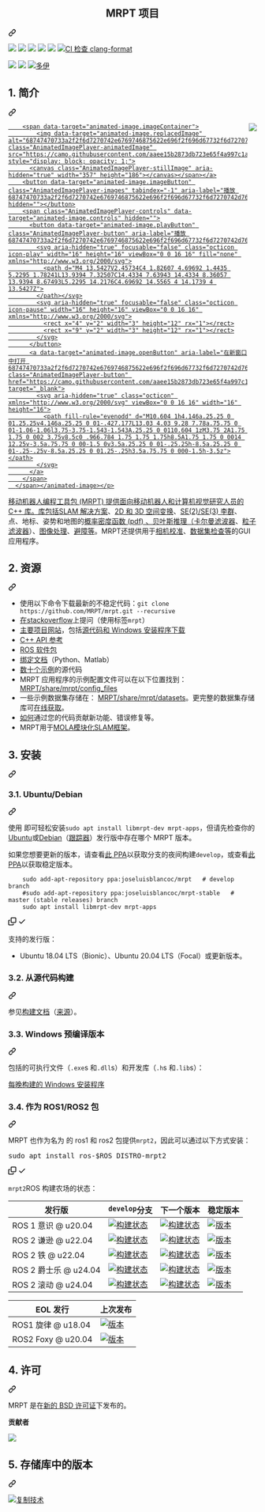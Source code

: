 <div class="Box-sc-g0xbh4-0 bJMeLZ js-snippet-clipboard-copy-unpositioned" data-hpc="true"><article class="markdown-body entry-content container-lg" itemprop="text"><div class="markdown-heading" dir="auto"><h1 align="center" tabindex="-1" class="heading-element" dir="auto"><font style="vertical-align: inherit;"><font style="vertical-align: inherit;">MRPT 项目</font></font></h1><a id="user-content-the-mrpt-project" class="anchor" aria-label="永久链接：MRPT 项目" href="#the-mrpt-project"><svg class="octicon octicon-link" viewBox="0 0 16 16" version="1.1" width="16" height="16" aria-hidden="true"><path d="m7.775 3.275 1.25-1.25a3.5 3.5 0 1 1 4.95 4.95l-2.5 2.5a3.5 3.5 0 0 1-4.95 0 .751.751 0 0 1 .018-1.042.751.751 0 0 1 1.042-.018 1.998 1.998 0 0 0 2.83 0l2.5-2.5a2.002 2.002 0 0 0-2.83-2.83l-1.25 1.25a.751.751 0 0 1-1.042-.018.751.751 0 0 1-.018-1.042Zm-4.69 9.64a1.998 1.998 0 0 0 2.83 0l1.25-1.25a.751.751 0 0 1 1.042.018.751.751 0 0 1 .018 1.042l-1.25 1.25a3.5 3.5 0 1 1-4.95-4.95l2.5-2.5a3.5 3.5 0 0 1 4.95 0 .751.751 0 0 1-.018 1.042.751.751 0 0 1-1.042.018 1.998 1.998 0 0 0-2.83 0l-2.5 2.5a1.998 1.998 0 0 0 0 2.83Z"></path></svg></a></div>
<p dir="auto"><a href="https://github.com/MRPT/mrpt/actions/workflows/build-linux.yml"><img src="https://github.com/MRPT/mrpt/actions/workflows/build-linux.yml/badge.svg" style="max-width: 100%;"></a>
<a href="https://github.com/MRPT/mrpt/actions/workflows/build-macos.yml"><img src="https://github.com/MRPT/mrpt/actions/workflows/build-macos.yml/badge.svg" style="max-width: 100%;"></a>
<a href="https://github.com/MRPT/mrpt/actions/workflows/build-windows.yml"><img src="https://github.com/MRPT/mrpt/actions/workflows/build-windows.yml/badge.svg" style="max-width: 100%;"></a>
<a href="https://ci.appveyor.com/project/jlblancoc/mrpt" alt="应用程序Veyor:msvc" rel="nofollow"><img src="https://camo.githubusercontent.com/0a164010574fa528497d4ecf39759e04ea8e4fc8da3928ce8a5d1ea4b8ad72b6/68747470733a2f2f63692e6170707665796f722e636f6d2f6170692f70726f6a656374732f7374617475732f796a73346c706a303266366131796c672f6272616e63682f646576656c6f703f7376673d74727565" data-canonical-src="https://ci.appveyor.com/api/projects/status/yjs4lpj02f6a1ylg/branch/develop?svg=true" style="max-width: 100%;"></a>
<a href="https://codecov.io/gh/MRPT/mrpt" alt="编码" rel="nofollow"><img src="https://camo.githubusercontent.com/586c6465552be008e98c56733f75ce17f6db8f684e507b86cb90ca92279fba3e/68747470733a2f2f636f6465636f762e696f2f67682f4d5250542f6d7270742f6272616e63682f646576656c6f702f67726170682f62616467652e737667" data-canonical-src="https://codecov.io/gh/MRPT/mrpt/branch/develop/graph/badge.svg" style="max-width: 100%;"></a>
<a href="https://github.com/MRPT/mrpt/actions/workflows/check-clang-format.yml"><img src="https://github.com/MRPT/mrpt/actions/workflows/check-clang-format.yml/badge.svg" alt="CI 检查 clang-format" style="max-width: 100%;"></a></p>
<p dir="auto"><a href="https://github.com/MRPT/mrpt/releases" alt="发行"><img src="https://camo.githubusercontent.com/bff6ab1a5df20c7c84c58d4f73effbeb1c7c2eb6547863328981c5cd761267ed/68747470733a2f2f696d672e736869656c64732e696f2f6769746875622f72656c656173652f4d5250542f6d7270742e737667" data-canonical-src="https://img.shields.io/github/release/MRPT/mrpt.svg" style="max-width: 100%;"></a>
<a href="https://github.com/MRPT/mrpt/releases/tag/Windows-nightly-builds"><img src="https://camo.githubusercontent.com/208b106dac58ed4d46d77aec497a19f199ab51214a51f3102faf8027a7718418/68747470733a2f2f696d672e736869656c64732e696f2f62616467652f57696e646f77732d496e7374616c6c65722d6f72616e67653f6c6f676f3d57696e646f7773" data-canonical-src="https://img.shields.io/badge/Windows-Installer-orange?logo=Windows" style="max-width: 100%;"></a>
<a href="https://zenodo.org/doi/10.5281/zenodo.10595286" rel="nofollow"><img src="https://camo.githubusercontent.com/d41ed75e7ca132ec38a05bc20e2b48bb283e338e1ef47cd6ccc7a02fd9adbfb6/68747470733a2f2f7a656e6f646f2e6f72672f62616467652f31333730383832362e737667" alt="多伊" data-canonical-src="https://zenodo.org/badge/13708826.svg" style="max-width: 100%;"></a></p>
<div class="markdown-heading" dir="auto"><h2 tabindex="-1" class="heading-element" dir="auto"><font style="vertical-align: inherit;"><font style="vertical-align: inherit;">1. 简介</font></font></h2><a id="user-content-1-introduction" class="anchor" aria-label="永久链接：1. 简介" href="#1-introduction"><svg class="octicon octicon-link" viewBox="0 0 16 16" version="1.1" width="16" height="16" aria-hidden="true"><path d="m7.775 3.275 1.25-1.25a3.5 3.5 0 1 1 4.95 4.95l-2.5 2.5a3.5 3.5 0 0 1-4.95 0 .751.751 0 0 1 .018-1.042.751.751 0 0 1 1.042-.018 1.998 1.998 0 0 0 2.83 0l2.5-2.5a2.002 2.002 0 0 0-2.83-2.83l-1.25 1.25a.751.751 0 0 1-1.042-.018.751.751 0 0 1-.018-1.042Zm-4.69 9.64a1.998 1.998 0 0 0 2.83 0l1.25-1.25a.751.751 0 0 1 1.042.018.751.751 0 0 1 .018 1.042l-1.25 1.25a3.5 3.5 0 1 1-4.95-4.95l2.5-2.5a3.5 3.5 0 0 1 4.95 0 .751.751 0 0 1-.018 1.042.751.751 0 0 1-1.042.018 1.998 1.998 0 0 0-2.83 0l-2.5 2.5a1.998 1.998 0 0 0 0 2.83Z"></path></svg></a></div>
<p dir="auto"><animated-image data-catalyst="" style="float: right;"><a target="_blank" rel="noopener noreferrer nofollow" href="https://camo.githubusercontent.com/aaee15b2873db723e65f4a997c1a2320378ef0f1491332ec09a1a112c19ab0d3/68747470733a2f2f6d7270742e6769746875622e696f2f696d67732f6d7270742d766964656f732d6d6978322e676966" data-target="animated-image.originalLink"><img align="right" src="https://camo.githubusercontent.com/aaee15b2873db723e65f4a997c1a2320378ef0f1491332ec09a1a112c19ab0d3/68747470733a2f2f6d7270742e6769746875622e696f2f696d67732f6d7270742d766964656f732d6d6978322e676966" data-canonical-src="https://mrpt.github.io/imgs/mrpt-videos-mix2.gif" style="max-width: 100%; display: inline-block;" data-target="animated-image.originalImage"></a>
      <span class="AnimatedImagePlayer" data-target="animated-image.player" hidden="">
        <a data-target="animated-image.replacedLink" class="AnimatedImagePlayer-images" href="https://camo.githubusercontent.com/aaee15b2873db723e65f4a997c1a2320378ef0f1491332ec09a1a112c19ab0d3/68747470733a2f2f6d7270742e6769746875622e696f2f696d67732f6d7270742d766964656f732d6d6978322e676966" target="_blank">
          
        <span data-target="animated-image.imageContainer">
            <img data-target="animated-image.replacedImage" alt="68747470733a2f2f6d7270742e6769746875622e696f2f696d67732f6d7270742d766964656f732d6d6978322e676966" class="AnimatedImagePlayer-animatedImage" src="https://camo.githubusercontent.com/aaee15b2873db723e65f4a997c1a2320378ef0f1491332ec09a1a112c19ab0d3/68747470733a2f2f6d7270742e6769746875622e696f2f696d67732f6d7270742d766964656f732d6d6978322e676966" style="display: block; opacity: 1;">
          <canvas class="AnimatedImagePlayer-stillImage" aria-hidden="true" width="357" height="186"></canvas></span></a>
        <button data-target="animated-image.imageButton" class="AnimatedImagePlayer-images" tabindex="-1" aria-label="播放 68747470733a2f2f6d7270742e6769746875622e696f2f696d67732f6d7270742d766964656f732d6d6978322e676966" hidden=""></button>
        <span class="AnimatedImagePlayer-controls" data-target="animated-image.controls" hidden="">
          <button data-target="animated-image.playButton" class="AnimatedImagePlayer-button" aria-label="播放 68747470733a2f2f6d7270742e6769746875622e696f2f696d67732f6d7270742d766964656f732d6d6978322e676966">
            <svg aria-hidden="true" focusable="false" class="octicon icon-play" width="16" height="16" viewBox="0 0 16 16" fill="none" xmlns="http://www.w3.org/2000/svg">
              <path d="M4 13.5427V2.45734C4 1.82607 4.69692 1.4435 5.2295 1.78241L13.9394 7.32507C14.4334 7.63943 14.4334 8.36057 13.9394 8.67493L5.2295 14.2176C4.69692 14.5565 4 14.1739 4 13.5427Z">
            </path></svg>
            <svg aria-hidden="true" focusable="false" class="octicon icon-pause" width="16" height="16" viewBox="0 0 16 16" xmlns="http://www.w3.org/2000/svg">
              <rect x="4" y="2" width="3" height="12" rx="1"></rect>
              <rect x="9" y="2" width="3" height="12" rx="1"></rect>
            </svg>
          </button>
          <a data-target="animated-image.openButton" aria-label="在新窗口中打开 68747470733a2f2f6d7270742e6769746875622e696f2f696d67732f6d7270742d766964656f732d6d6978322e676966" class="AnimatedImagePlayer-button" href="https://camo.githubusercontent.com/aaee15b2873db723e65f4a997c1a2320378ef0f1491332ec09a1a112c19ab0d3/68747470733a2f2f6d7270742e6769746875622e696f2f696d67732f6d7270742d766964656f732d6d6978322e676966" target="_blank">
            <svg aria-hidden="true" class="octicon" xmlns="http://www.w3.org/2000/svg" viewBox="0 0 16 16" width="16" height="16">
              <path fill-rule="evenodd" d="M10.604 1h4.146a.25.25 0 01.25.25v4.146a.25.25 0 01-.427.177L13.03 4.03 9.28 7.78a.75.75 0 01-1.06-1.06l3.75-3.75-1.543-1.543A.25.25 0 0110.604 1zM3.75 2A1.75 1.75 0 002 3.75v8.5c0 .966.784 1.75 1.75 1.75h8.5A1.75 1.75 0 0014 12.25v-3.5a.75.75 0 00-1.5 0v3.5a.25.25 0 01-.25.25h-8.5a.25.25 0 01-.25-.25v-8.5a.25.25 0 01.25-.25h3.5a.75.75 0 000-1.5h-3.5z"></path>
            </svg>
          </a>
        </span>
      </span></animated-image></p>
<p dir="auto"><font style="vertical-align: inherit;"><font style="vertical-align: inherit;">移动机器人编程工具包 (MRPT) 提供面向移动机器人和计算机视觉研究人员的 C++ 库。库包括</font></font><a href="https://www.mrpt.org/List_of_SLAM_algorithms" rel="nofollow"><font style="vertical-align: inherit;"><font style="vertical-align: inherit;">SLAM 解决方案</font></font></a><font style="vertical-align: inherit;"><font style="vertical-align: inherit;">、</font></font><a href="https://www.mrpt.org/tutorials/programming/maths-and-geometry/2d_3d_geometry/" rel="nofollow"><font style="vertical-align: inherit;"><font style="vertical-align: inherit;">2D 和 3D 空间变换</font></font></a><font style="vertical-align: inherit;"><font style="vertical-align: inherit;">、</font></font><a href="https://ingmec.ual.es/~jlblanco/papers/jlblanco2010geometry3D_techrep.pdf" rel="nofollow"><font style="vertical-align: inherit;"><font style="vertical-align: inherit;">SE(2)/SE(3) 李群</font></font></a><font style="vertical-align: inherit;"><font style="vertical-align: inherit;">、
</font><font style="vertical-align: inherit;">点、地标、姿势和地图的</font></font><a href="https://docs.mrpt.org/reference/latest/class_mrpt_math_CProbabilityDensityFunction.html" rel="nofollow"><font style="vertical-align: inherit;"><font style="vertical-align: inherit;">概率密度函数 (pdf) 、贝叶斯推理（</font></font></a><font style="vertical-align: inherit;"></font><a href="https://www.mrpt.org/Kalman_Filters" rel="nofollow"><font style="vertical-align: inherit;"><font style="vertical-align: inherit;">卡尔曼滤波器</font></font></a><font style="vertical-align: inherit;"><font style="vertical-align: inherit;">、</font></font><a href="https://www.mrpt.org/tutorials/programming/statistics-and-bayes-filtering/particle_filters/" rel="nofollow"><font style="vertical-align: inherit;"><font style="vertical-align: inherit;">粒子滤波器</font></font></a><font style="vertical-align: inherit;"><font style="vertical-align: inherit;">）、</font></font><a href="https://www.mrpt.org/tutorials/programming/images-image-processing-camera-models/" rel="nofollow"><font style="vertical-align: inherit;"><font style="vertical-align: inherit;">图像处理</font></font></a><font style="vertical-align: inherit;"><font style="vertical-align: inherit;">、</font></font><a href="https://www.mrpt.org/Obstacle_avoidance" rel="nofollow"><font style="vertical-align: inherit;"><font style="vertical-align: inherit;">避障</font></font></a><font style="vertical-align: inherit;"><a href="https://docs.mrpt.org/reference/latest/applications.html" rel="nofollow"><font style="vertical-align: inherit;">等</font></a><font style="vertical-align: inherit;">。MRPT</font><font style="vertical-align: inherit;">还提供用于</font><a href="https://docs.mrpt.org/reference/latest/app_camera-calib.html" rel="nofollow"><font style="vertical-align: inherit;">相机校准</font></a><font style="vertical-align: inherit;">、</font><a href="https://docs.mrpt.org/reference/latest/app_RawLogViewer.html" rel="nofollow"><font style="vertical-align: inherit;">数据集检查</font></a></font><a href="https://docs.mrpt.org/reference/latest/modules.html" rel="nofollow"><font style="vertical-align: inherit;"><font style="vertical-align: inherit;">等</font></font></a><font style="vertical-align: inherit;"><font style="vertical-align: inherit;">的GUI 应用程序</font><font style="vertical-align: inherit;">。</font></font><a href="https://docs.mrpt.org/reference/latest/app_camera-calib.html" rel="nofollow"><font style="vertical-align: inherit;"></font></a><font style="vertical-align: inherit;"></font><a href="https://docs.mrpt.org/reference/latest/app_RawLogViewer.html" rel="nofollow"><font style="vertical-align: inherit;"></font></a><font style="vertical-align: inherit;"></font><a href="https://docs.mrpt.org/reference/latest/applications.html" rel="nofollow"><font style="vertical-align: inherit;"></font></a><font style="vertical-align: inherit;"></font></p>
<div class="markdown-heading" dir="auto"><h2 tabindex="-1" class="heading-element" dir="auto"><font style="vertical-align: inherit;"><font style="vertical-align: inherit;">2. 资源</font></font></h2><a id="user-content-2-resources" class="anchor" aria-label="永久链接：2. 资源" href="#2-resources"><svg class="octicon octicon-link" viewBox="0 0 16 16" version="1.1" width="16" height="16" aria-hidden="true"><path d="m7.775 3.275 1.25-1.25a3.5 3.5 0 1 1 4.95 4.95l-2.5 2.5a3.5 3.5 0 0 1-4.95 0 .751.751 0 0 1 .018-1.042.751.751 0 0 1 1.042-.018 1.998 1.998 0 0 0 2.83 0l2.5-2.5a2.002 2.002 0 0 0-2.83-2.83l-1.25 1.25a.751.751 0 0 1-1.042-.018.751.751 0 0 1-.018-1.042Zm-4.69 9.64a1.998 1.998 0 0 0 2.83 0l1.25-1.25a.751.751 0 0 1 1.042.018.751.751 0 0 1 .018 1.042l-1.25 1.25a3.5 3.5 0 1 1-4.95-4.95l2.5-2.5a3.5 3.5 0 0 1 4.95 0 .751.751 0 0 1-.018 1.042.751.751 0 0 1-1.042.018 1.998 1.998 0 0 0-2.83 0l-2.5 2.5a1.998 1.998 0 0 0 0 2.83Z"></path></svg></a></div>
<ul dir="auto">
<li><font style="vertical-align: inherit;"><font style="vertical-align: inherit;">使用以下命令下载最新的不稳定代码：</font></font><code>git clone https://github.com/MRPT/mrpt.git --recursive</code></li>
<li><font style="vertical-align: inherit;"></font><a href="https://stackoverflow.com/search?q=mrpt" rel="nofollow"><font style="vertical-align: inherit;"><font style="vertical-align: inherit;">在stackoverflow</font></font></a><font style="vertical-align: inherit;"><font style="vertical-align: inherit;">上提问</font><font style="vertical-align: inherit;">（使用标签</font></font><code>mrpt</code><font style="vertical-align: inherit;"><font style="vertical-align: inherit;">）</font></font></li>
<li><a href="https://www.mrpt.org/" rel="nofollow"><font style="vertical-align: inherit;"><font style="vertical-align: inherit;">主要项目网站</font></font></a><font style="vertical-align: inherit;"><font style="vertical-align: inherit;">，包括</font></font><a href="https://www.mrpt.org/download-mrpt/" rel="nofollow"><font style="vertical-align: inherit;"><font style="vertical-align: inherit;">源代码和 Windows 安装程序下载</font></font></a></li>
<li><a href="https://docs.mrpt.org/reference/" rel="nofollow"><font style="vertical-align: inherit;"><font style="vertical-align: inherit;">C++ API 参考</font></font></a></li>
<li><a href="https://docs.mrpt.org/reference/latest/wrappers.html#mrpt-ros-packages" rel="nofollow"><font style="vertical-align: inherit;"><font style="vertical-align: inherit;">ROS 软件包</font></font></a></li>
<li><a href="https://github.com/MRPT/mrpt/wiki"><font style="vertical-align: inherit;"><font style="vertical-align: inherit;">绑定文档</font></font></a><font style="vertical-align: inherit;"><font style="vertical-align: inherit;">（Python、Matlab）</font></font></li>
<li><font style="vertical-align: inherit;"><a href="https://docs.mrpt.org/reference/latest/examples.html" rel="nofollow"><font style="vertical-align: inherit;">数十个示例</font></a><font style="vertical-align: inherit;">的源代码</font></font><a href="https://docs.mrpt.org/reference/latest/examples.html" rel="nofollow"><font style="vertical-align: inherit;"></font></a></li>
<li><font style="vertical-align: inherit;"><font style="vertical-align: inherit;">MRPT 应用程序的示例配置文件可以在以下位置找到：
 </font></font><a href="https://github.com/MRPT/mrpt/tree/master/share/mrpt/config_files"><font style="vertical-align: inherit;"><font style="vertical-align: inherit;">MRPT/share/mrpt/config_files</font></font></a></li>
<li><font style="vertical-align: inherit;"><font style="vertical-align: inherit;">一些示例数据集存储在：
 </font></font><a href="https://github.com/MRPT/mrpt/tree/master/share/mrpt/datasets"><font style="vertical-align: inherit;"><font style="vertical-align: inherit;">MRPT/share/mrpt/datasets</font></font></a><font style="vertical-align: inherit;"><font style="vertical-align: inherit;">。更完整的数据集存储库可</font></font><a href="https://www.mrpt.org/robotics_datasets" rel="nofollow"><font style="vertical-align: inherit;"><font style="vertical-align: inherit;">在线获取</font></font></a><font style="vertical-align: inherit;"><font style="vertical-align: inherit;">。</font></font></li>
<li><a href="https://github.com/MRPT/mrpt/blob/master/.github/CONTRIBUTING.md"><font style="vertical-align: inherit;"><font style="vertical-align: inherit;">如何</font></font></a><font style="vertical-align: inherit;"><font style="vertical-align: inherit;">通过您的代码贡献新功能、错误修复等。</font></font></li>
<li><font style="vertical-align: inherit;"><font style="vertical-align: inherit;">MRPT用于</font></font><a href="https://github.com/MOLAorg/mola/"><font style="vertical-align: inherit;"><font style="vertical-align: inherit;">MOLA模块化SLAM框架</font></font></a><font style="vertical-align: inherit;"><font style="vertical-align: inherit;">。</font></font></li>
</ul>
<div class="markdown-heading" dir="auto"><h2 tabindex="-1" class="heading-element" dir="auto"><font style="vertical-align: inherit;"><font style="vertical-align: inherit;">3. 安装</font></font></h2><a id="user-content-3-install" class="anchor" aria-label="永久链接：3. 安装" href="#3-install"><svg class="octicon octicon-link" viewBox="0 0 16 16" version="1.1" width="16" height="16" aria-hidden="true"><path d="m7.775 3.275 1.25-1.25a3.5 3.5 0 1 1 4.95 4.95l-2.5 2.5a3.5 3.5 0 0 1-4.95 0 .751.751 0 0 1 .018-1.042.751.751 0 0 1 1.042-.018 1.998 1.998 0 0 0 2.83 0l2.5-2.5a2.002 2.002 0 0 0-2.83-2.83l-1.25 1.25a.751.751 0 0 1-1.042-.018.751.751 0 0 1-.018-1.042Zm-4.69 9.64a1.998 1.998 0 0 0 2.83 0l1.25-1.25a.751.751 0 0 1 1.042.018.751.751 0 0 1 .018 1.042l-1.25 1.25a3.5 3.5 0 1 1-4.95-4.95l2.5-2.5a3.5 3.5 0 0 1 4.95 0 .751.751 0 0 1-.018 1.042.751.751 0 0 1-1.042.018 1.998 1.998 0 0 0-2.83 0l-2.5 2.5a1.998 1.998 0 0 0 0 2.83Z"></path></svg></a></div>
<div class="markdown-heading" dir="auto"><h3 tabindex="-1" class="heading-element" dir="auto"><font style="vertical-align: inherit;"><font style="vertical-align: inherit;">3.1. Ubuntu/Debian</font></font></h3><a id="user-content-31-ubuntudebian" class="anchor" aria-label="永久链接：3.1. Ubuntu/Debian" href="#31-ubuntudebian"><svg class="octicon octicon-link" viewBox="0 0 16 16" version="1.1" width="16" height="16" aria-hidden="true"><path d="m7.775 3.275 1.25-1.25a3.5 3.5 0 1 1 4.95 4.95l-2.5 2.5a3.5 3.5 0 0 1-4.95 0 .751.751 0 0 1 .018-1.042.751.751 0 0 1 1.042-.018 1.998 1.998 0 0 0 2.83 0l2.5-2.5a2.002 2.002 0 0 0-2.83-2.83l-1.25 1.25a.751.751 0 0 1-1.042-.018.751.751 0 0 1-.018-1.042Zm-4.69 9.64a1.998 1.998 0 0 0 2.83 0l1.25-1.25a.751.751 0 0 1 1.042.018.751.751 0 0 1 .018 1.042l-1.25 1.25a3.5 3.5 0 1 1-4.95-4.95l2.5-2.5a3.5 3.5 0 0 1 4.95 0 .751.751 0 0 1-.018 1.042.751.751 0 0 1-1.042.018 1.998 1.998 0 0 0-2.83 0l-2.5 2.5a1.998 1.998 0 0 0 0 2.83Z"></path></svg></a></div>
<p dir="auto"><font style="vertical-align: inherit;"><font style="vertical-align: inherit;">使用 即可轻松安装</font></font><code>sudo apt install libmrpt-dev mrpt-apps</code><font style="vertical-align: inherit;"><font style="vertical-align: inherit;">，但请先检查你的</font></font><a href="https://packages.ubuntu.com/search?keywords=mrpt&amp;searchon=sourcenames" rel="nofollow"><font style="vertical-align: inherit;"><font style="vertical-align: inherit;">Ubuntu</font></font></a><font style="vertical-align: inherit;"><font style="vertical-align: inherit;">或</font></font><a href="https://qa.debian.org/madison.php?package=mrpt" rel="nofollow"><font style="vertical-align: inherit;"><font style="vertical-align: inherit;">Debian</font></font></a><font style="vertical-align: inherit;"><font style="vertical-align: inherit;">（</font></font><a href="https://tracker.debian.org/pkg/mrpt" rel="nofollow"><font style="vertical-align: inherit;"><font style="vertical-align: inherit;">跟踪器</font></font></a><font style="vertical-align: inherit;"><font style="vertical-align: inherit;">）发行版中存在哪个 MRPT 版本。</font></font></p>
<p dir="auto"><font style="vertical-align: inherit;"><font style="vertical-align: inherit;">如果您想要更新的版本，请查看</font></font><a href="https://launchpad.net/~joseluisblancoc/+archive/ubuntu/mrpt" rel="nofollow"><font style="vertical-align: inherit;"><font style="vertical-align: inherit;">此 PPA</font></font></a><font style="vertical-align: inherit;"><font style="vertical-align: inherit;">以获取分支的夜间构建</font></font><code>develop</code><font style="vertical-align: inherit;"><font style="vertical-align: inherit;">，或查看</font></font><a href="https://launchpad.net/~joseluisblancoc/+archive/ubuntu/mrpt-stable" rel="nofollow"><font style="vertical-align: inherit;"><font style="vertical-align: inherit;">此 PPA</font></font></a><font style="vertical-align: inherit;"><font style="vertical-align: inherit;">以获取稳定版本。</font></font></p>
<div class="snippet-clipboard-content notranslate position-relative overflow-auto"><pre class="notranslate"><code>    sudo add-apt-repository ppa:joseluisblancoc/mrpt   # develop branch
    #sudo add-apt-repository ppa:joseluisblancoc/mrpt-stable   # master (stable releases) branch
    sudo apt install libmrpt-dev mrpt-apps
</code></pre><div class="zeroclipboard-container">
    <clipboard-copy aria-label="Copy" class="ClipboardButton btn btn-invisible js-clipboard-copy m-2 p-0 tooltipped-no-delay d-flex flex-justify-center flex-items-center" data-copy-feedback="Copied!" data-tooltip-direction="w" value="    sudo add-apt-repository ppa:joseluisblancoc/mrpt   # develop branch
    #sudo add-apt-repository ppa:joseluisblancoc/mrpt-stable   # master (stable releases) branch
    sudo apt install libmrpt-dev mrpt-apps" tabindex="0" role="button">
      <svg aria-hidden="true" height="16" viewBox="0 0 16 16" version="1.1" width="16" data-view-component="true" class="octicon octicon-copy js-clipboard-copy-icon">
    <path d="M0 6.75C0 5.784.784 5 1.75 5h1.5a.75.75 0 0 1 0 1.5h-1.5a.25.25 0 0 0-.25.25v7.5c0 .138.112.25.25.25h7.5a.25.25 0 0 0 .25-.25v-1.5a.75.75 0 0 1 1.5 0v1.5A1.75 1.75 0 0 1 9.25 16h-7.5A1.75 1.75 0 0 1 0 14.25Z"></path><path d="M5 1.75C5 .784 5.784 0 6.75 0h7.5C15.216 0 16 .784 16 1.75v7.5A1.75 1.75 0 0 1 14.25 11h-7.5A1.75 1.75 0 0 1 5 9.25Zm1.75-.25a.25.25 0 0 0-.25.25v7.5c0 .138.112.25.25.25h7.5a.25.25 0 0 0 .25-.25v-7.5a.25.25 0 0 0-.25-.25Z"></path>
</svg>
      <svg aria-hidden="true" height="16" viewBox="0 0 16 16" version="1.1" width="16" data-view-component="true" class="octicon octicon-check js-clipboard-check-icon color-fg-success d-none">
    <path d="M13.78 4.22a.75.75 0 0 1 0 1.06l-7.25 7.25a.75.75 0 0 1-1.06 0L2.22 9.28a.751.751 0 0 1 .018-1.042.751.751 0 0 1 1.042-.018L6 10.94l6.72-6.72a.75.75 0 0 1 1.06 0Z"></path>
</svg>
    </clipboard-copy>
  </div></div>
<p dir="auto"><font style="vertical-align: inherit;"><font style="vertical-align: inherit;">支持的发行版：</font></font></p>
<ul dir="auto">
<li><font style="vertical-align: inherit;"><font style="vertical-align: inherit;">Ubuntu 18.04 LTS（Bionic）、Ubuntu 20.04 LTS（Focal）或更新版本。</font></font></li>
</ul>
<div class="markdown-heading" dir="auto"><h3 tabindex="-1" class="heading-element" dir="auto"><font style="vertical-align: inherit;"><font style="vertical-align: inherit;">3.2. 从源代码构建</font></font></h3><a id="user-content-32-build-from-sources" class="anchor" aria-label="永久链接：3.2. 从源代码构建" href="#32-build-from-sources"><svg class="octicon octicon-link" viewBox="0 0 16 16" version="1.1" width="16" height="16" aria-hidden="true"><path d="m7.775 3.275 1.25-1.25a3.5 3.5 0 1 1 4.95 4.95l-2.5 2.5a3.5 3.5 0 0 1-4.95 0 .751.751 0 0 1 .018-1.042.751.751 0 0 1 1.042-.018 1.998 1.998 0 0 0 2.83 0l2.5-2.5a2.002 2.002 0 0 0-2.83-2.83l-1.25 1.25a.751.751 0 0 1-1.042-.018.751.751 0 0 1-.018-1.042Zm-4.69 9.64a1.998 1.998 0 0 0 2.83 0l1.25-1.25a.751.751 0 0 1 1.042.018.751.751 0 0 1 .018 1.042l-1.25 1.25a3.5 3.5 0 1 1-4.95-4.95l2.5-2.5a3.5 3.5 0 0 1 4.95 0 .751.751 0 0 1-.018 1.042.751.751 0 0 1-1.042.018 1.998 1.998 0 0 0-2.83 0l-2.5 2.5a1.998 1.998 0 0 0 0 2.83Z"></path></svg></a></div>
<p dir="auto"><font style="vertical-align: inherit;"><font style="vertical-align: inherit;">参见</font></font><a href="https://docs.mrpt.org/reference/latest/compiling.html" rel="nofollow"><font style="vertical-align: inherit;"><font style="vertical-align: inherit;">构建文档</font></font></a><font style="vertical-align: inherit;"><font style="vertical-align: inherit;">（</font></font><a href="/MRPT/mrpt/blob/develop/doc/source/compiling.rst"><font style="vertical-align: inherit;"><font style="vertical-align: inherit;">来源</font></font></a><font style="vertical-align: inherit;"><font style="vertical-align: inherit;">）。</font></font></p>
<div class="markdown-heading" dir="auto"><h3 tabindex="-1" class="heading-element" dir="auto"><font style="vertical-align: inherit;"><font style="vertical-align: inherit;">3.3. Windows 预编译版本</font></font></h3><a id="user-content-33-windows-precompiled-versions" class="anchor" aria-label="永久链接：3.3. Windows 预编译版本" href="#33-windows-precompiled-versions"><svg class="octicon octicon-link" viewBox="0 0 16 16" version="1.1" width="16" height="16" aria-hidden="true"><path d="m7.775 3.275 1.25-1.25a3.5 3.5 0 1 1 4.95 4.95l-2.5 2.5a3.5 3.5 0 0 1-4.95 0 .751.751 0 0 1 .018-1.042.751.751 0 0 1 1.042-.018 1.998 1.998 0 0 0 2.83 0l2.5-2.5a2.002 2.002 0 0 0-2.83-2.83l-1.25 1.25a.751.751 0 0 1-1.042-.018.751.751 0 0 1-.018-1.042Zm-4.69 9.64a1.998 1.998 0 0 0 2.83 0l1.25-1.25a.751.751 0 0 1 1.042.018.751.751 0 0 1 .018 1.042l-1.25 1.25a3.5 3.5 0 1 1-4.95-4.95l2.5-2.5a3.5 3.5 0 0 1 4.95 0 .751.751 0 0 1-.018 1.042.751.751 0 0 1-1.042.018 1.998 1.998 0 0 0-2.83 0l-2.5 2.5a1.998 1.998 0 0 0 0 2.83Z"></path></svg></a></div>
<p dir="auto"><font style="vertical-align: inherit;"><font style="vertical-align: inherit;">包括的可执行文件（</font></font><code>.exe</code><font style="vertical-align: inherit;"><font style="vertical-align: inherit;">s 和</font></font><code>.dll</code><font style="vertical-align: inherit;"><font style="vertical-align: inherit;">s）和开发库（</font></font><code>.h</code><font style="vertical-align: inherit;"><font style="vertical-align: inherit;">s 和</font></font><code>.lib</code><font style="vertical-align: inherit;"><font style="vertical-align: inherit;">s）：</font></font></p>
<p dir="auto"><a href="https://github.com/MRPT/mrpt/releases/tag/Windows-nightly-builds"><font style="vertical-align: inherit;"><font style="vertical-align: inherit;">每晚构建的 Windows 安装程序</font></font></a></p>
<div class="markdown-heading" dir="auto"><h3 tabindex="-1" class="heading-element" dir="auto"><font style="vertical-align: inherit;"><font style="vertical-align: inherit;">3.4. 作为 ROS1/ROS2 包</font></font></h3><a id="user-content-34-as-a-ros1ros2-package" class="anchor" aria-label="永久链接：3.4. 作为 ROS1/ROS2 包" href="#34-as-a-ros1ros2-package"><svg class="octicon octicon-link" viewBox="0 0 16 16" version="1.1" width="16" height="16" aria-hidden="true"><path d="m7.775 3.275 1.25-1.25a3.5 3.5 0 1 1 4.95 4.95l-2.5 2.5a3.5 3.5 0 0 1-4.95 0 .751.751 0 0 1 .018-1.042.751.751 0 0 1 1.042-.018 1.998 1.998 0 0 0 2.83 0l2.5-2.5a2.002 2.002 0 0 0-2.83-2.83l-1.25 1.25a.751.751 0 0 1-1.042-.018.751.751 0 0 1-.018-1.042Zm-4.69 9.64a1.998 1.998 0 0 0 2.83 0l1.25-1.25a.751.751 0 0 1 1.042.018.751.751 0 0 1 .018 1.042l-1.25 1.25a3.5 3.5 0 1 1-4.95-4.95l2.5-2.5a3.5 3.5 0 0 1 4.95 0 .751.751 0 0 1-.018 1.042.751.751 0 0 1-1.042.018 1.998 1.998 0 0 0-2.83 0l-2.5 2.5a1.998 1.998 0 0 0 0 2.83Z"></path></svg></a></div>
<p dir="auto"><font style="vertical-align: inherit;"><font style="vertical-align: inherit;">MRPT 也作为名为 的 ros1 和 ros2 包提供</font></font><code>mrpt2</code><font style="vertical-align: inherit;"><font style="vertical-align: inherit;">，因此可以通过以下方式安装：</font></font></p>
<div class="highlight highlight-source-shell notranslate position-relative overflow-auto" dir="auto"><pre>sudo apt install ros-<span class="pl-smi">$ROS_DISTRO</span>-mrpt2</pre><div class="zeroclipboard-container">
    <clipboard-copy aria-label="Copy" class="ClipboardButton btn btn-invisible js-clipboard-copy m-2 p-0 tooltipped-no-delay d-flex flex-justify-center flex-items-center" data-copy-feedback="Copied!" data-tooltip-direction="w" value="sudo apt install ros-$ROS_DISTRO-mrpt2" tabindex="0" role="button">
      <svg aria-hidden="true" height="16" viewBox="0 0 16 16" version="1.1" width="16" data-view-component="true" class="octicon octicon-copy js-clipboard-copy-icon">
    <path d="M0 6.75C0 5.784.784 5 1.75 5h1.5a.75.75 0 0 1 0 1.5h-1.5a.25.25 0 0 0-.25.25v7.5c0 .138.112.25.25.25h7.5a.25.25 0 0 0 .25-.25v-1.5a.75.75 0 0 1 1.5 0v1.5A1.75 1.75 0 0 1 9.25 16h-7.5A1.75 1.75 0 0 1 0 14.25Z"></path><path d="M5 1.75C5 .784 5.784 0 6.75 0h7.5C15.216 0 16 .784 16 1.75v7.5A1.75 1.75 0 0 1 14.25 11h-7.5A1.75 1.75 0 0 1 5 9.25Zm1.75-.25a.25.25 0 0 0-.25.25v7.5c0 .138.112.25.25.25h7.5a.25.25 0 0 0 .25-.25v-7.5a.25.25 0 0 0-.25-.25Z"></path>
</svg>
      <svg aria-hidden="true" height="16" viewBox="0 0 16 16" version="1.1" width="16" data-view-component="true" class="octicon octicon-check js-clipboard-check-icon color-fg-success d-none">
    <path d="M13.78 4.22a.75.75 0 0 1 0 1.06l-7.25 7.25a.75.75 0 0 1-1.06 0L2.22 9.28a.751.751 0 0 1 .018-1.042.751.751 0 0 1 1.042-.018L6 10.94l6.72-6.72a.75.75 0 0 1 1.06 0Z"></path>
</svg>
    </clipboard-copy>
  </div></div>
<p dir="auto"><code>mrpt2</code><font style="vertical-align: inherit;"><font style="vertical-align: inherit;">ROS 构建农场的状态：</font></font></p>
<table>
<thead>
<tr>
<th><font style="vertical-align: inherit;"><font style="vertical-align: inherit;">发行版</font></font></th>
<th><code>develop</code><font style="vertical-align: inherit;"><font style="vertical-align: inherit;">分支</font></font></th>
<th><font style="vertical-align: inherit;"><font style="vertical-align: inherit;">下一个版本</font></font></th>
<th><font style="vertical-align: inherit;"><font style="vertical-align: inherit;">稳定版本</font></font></th>
</tr>
</thead>
<tbody>
<tr>
<td><font style="vertical-align: inherit;"><font style="vertical-align: inherit;">ROS 1 意识 @ u20.04</font></font></td>
<td><a href="https://build.ros.org/job/Ndev__mrpt2__ubuntu_focal_amd64/" rel="nofollow"><img src="https://camo.githubusercontent.com/d9c72c6727141b5c197f1e0214fc47af827996ffe64d8431b46085fba6c448d4/68747470733a2f2f6275696c642e726f732e6f72672f6a6f622f4e6465765f5f6d727074325f5f7562756e74755f666f63616c5f616d6436342f62616467652f69636f6e" alt="构建状态" data-canonical-src="https://build.ros.org/job/Ndev__mrpt2__ubuntu_focal_amd64/badge/icon" style="max-width: 100%;"></a></td>
<td><a href="https://build.ros.org/job/Nbin_uF64__mrpt2__ubuntu_focal_amd64__binary/" rel="nofollow"><img src="https://camo.githubusercontent.com/dd6c8041f423d9d72f49a618e36780824b7789c38d12de5341074451084b2b36/68747470733a2f2f6275696c642e726f732e6f72672f6a6f622f4e62696e5f754636345f5f6d727074325f5f7562756e74755f666f63616c5f616d6436345f5f62696e6172792f62616467652f69636f6e" alt="构建状态" data-canonical-src="https://build.ros.org/job/Nbin_uF64__mrpt2__ubuntu_focal_amd64__binary/badge/icon" style="max-width: 100%;"></a></td>
<td><a href="https://index.ros.org/search/?term=mrpt2" rel="nofollow"><img src="https://camo.githubusercontent.com/a2aab6b056ae28a8bdaa880b4ee9b08cdbb0e9bf54d85981837eb52ee964a67f/68747470733a2f2f696d672e736869656c64732e696f2f726f732f762f6e6f657469632f6d72707432" alt="版本" data-canonical-src="https://img.shields.io/ros/v/noetic/mrpt2" style="max-width: 100%;"></a></td>
</tr>
<tr>
<td><font style="vertical-align: inherit;"><font style="vertical-align: inherit;">ROS 2 谦逊 @ u22.04</font></font></td>
<td><a href="https://build.ros2.org/job/Hdev__mrpt2__ubuntu_jammy_amd64/" rel="nofollow"><img src="https://camo.githubusercontent.com/e79ef4fcf0a248c3cea9f6e9da5461026ddc9dfdc8f7257bde4a8c3912662bb6/68747470733a2f2f6275696c642e726f73322e6f72672f6a6f622f486465765f5f6d727074325f5f7562756e74755f6a616d6d795f616d6436342f62616467652f69636f6e" alt="构建状态" data-canonical-src="https://build.ros2.org/job/Hdev__mrpt2__ubuntu_jammy_amd64/badge/icon" style="max-width: 100%;"></a></td>
<td><a href="https://build.ros2.org/job/Hbin_uJ64__mrpt2__ubuntu_jammy_amd64__binary/" rel="nofollow"><img src="https://camo.githubusercontent.com/2729845f5f913d2a686e79489dc0e8c234c6b2a848a7447bb10ba64095857f4f/68747470733a2f2f6275696c642e726f73322e6f72672f6a6f622f4862696e5f754a36345f5f6d727074325f5f7562756e74755f6a616d6d795f616d6436345f5f62696e6172792f62616467652f69636f6e" alt="构建状态" data-canonical-src="https://build.ros2.org/job/Hbin_uJ64__mrpt2__ubuntu_jammy_amd64__binary/badge/icon" style="max-width: 100%;"></a></td>
<td><a href="https://index.ros.org/search/?term=mrpt2" rel="nofollow"><img src="https://camo.githubusercontent.com/2ffa92261199e6f1317c68144b03f2cd95d478085c266cf15f494fe5a6762410/68747470733a2f2f696d672e736869656c64732e696f2f726f732f762f68756d626c652f6d72707432" alt="版本" data-canonical-src="https://img.shields.io/ros/v/humble/mrpt2" style="max-width: 100%;"></a></td>
</tr>
<tr>
<td><font style="vertical-align: inherit;"><font style="vertical-align: inherit;">ROS 2 铁 @ u22.04</font></font></td>
<td><a href="https://build.ros2.org/job/Idev__mrpt2__ubuntu_jammy_amd64/" rel="nofollow"><img src="https://camo.githubusercontent.com/4197dfc0e07ad965495deaa3ea25bddf185bafbe1de7e7785c4bab3abfb3f1b5/68747470733a2f2f6275696c642e726f73322e6f72672f6a6f622f496465765f5f6d727074325f5f7562756e74755f6a616d6d795f616d6436342f62616467652f69636f6e" alt="构建状态" data-canonical-src="https://build.ros2.org/job/Idev__mrpt2__ubuntu_jammy_amd64/badge/icon" style="max-width: 100%;"></a></td>
<td><a href="https://build.ros2.org/job/Ibin_uJ64__mrpt2__ubuntu_jammy_amd64__binary/" rel="nofollow"><img src="https://camo.githubusercontent.com/c46504e53d85c764406d08960fd3b669a03a1156641ea7f5bc1ba400dd12bfd6/68747470733a2f2f6275696c642e726f73322e6f72672f6a6f622f4962696e5f754a36345f5f6d727074325f5f7562756e74755f6a616d6d795f616d6436345f5f62696e6172792f62616467652f69636f6e" alt="构建状态" data-canonical-src="https://build.ros2.org/job/Ibin_uJ64__mrpt2__ubuntu_jammy_amd64__binary/badge/icon" style="max-width: 100%;"></a></td>
<td><a href="https://index.ros.org/search/?term=mrpt2" rel="nofollow"><img src="https://camo.githubusercontent.com/417486db23742bf0612730e4e39892cabcd45699b2a201e1443f2f2419169901/68747470733a2f2f696d672e736869656c64732e696f2f726f732f762f69726f6e2f6d72707432" alt="版本" data-canonical-src="https://img.shields.io/ros/v/iron/mrpt2" style="max-width: 100%;"></a></td>
</tr>
<tr>
<td><font style="vertical-align: inherit;"><font style="vertical-align: inherit;">ROS 2 爵士乐 @ u24.04</font></font></td>
<td><a href="https://build.ros2.org/job/Jdev__mrpt2__ubuntu_noble_amd64/" rel="nofollow"><img src="https://camo.githubusercontent.com/1388638ef071bd892437ed433e231b59536cd60fca30efad2b7ce51330890043/68747470733a2f2f6275696c642e726f73322e6f72672f6a6f622f4a6465765f5f6d727074325f5f7562756e74755f6e6f626c655f616d6436342f62616467652f69636f6e" alt="构建状态" data-canonical-src="https://build.ros2.org/job/Jdev__mrpt2__ubuntu_noble_amd64/badge/icon" style="max-width: 100%;"></a></td>
<td><a href="https://build.ros2.org/job/Jbin_uN64__mrpt2__ubuntu_noble_amd64__binary/" rel="nofollow"><img src="https://camo.githubusercontent.com/d982a39321ce7b02bd9f8cbb764ad0a6d765e048d6e54f4cd52025080ef22326/68747470733a2f2f6275696c642e726f73322e6f72672f6a6f622f4a62696e5f754e36345f5f6d727074325f5f7562756e74755f6e6f626c655f616d6436345f5f62696e6172792f62616467652f69636f6e" alt="构建状态" data-canonical-src="https://build.ros2.org/job/Jbin_uN64__mrpt2__ubuntu_noble_amd64__binary/badge/icon" style="max-width: 100%;"></a></td>
<td><a href="https://index.ros.org/search/?term=mrpt2" rel="nofollow"><img src="https://camo.githubusercontent.com/038fc387fd1bec9d4a6308ef4f40d5307621fd21846ab7d7304cc4a9fefc7fba/68747470733a2f2f696d672e736869656c64732e696f2f726f732f762f6a617a7a792f6d72707432" alt="版本" data-canonical-src="https://img.shields.io/ros/v/jazzy/mrpt2" style="max-width: 100%;"></a></td>
</tr>
<tr>
<td><font style="vertical-align: inherit;"><font style="vertical-align: inherit;">ROS 2 滚动 @ u24.04</font></font></td>
<td><a href="https://build.ros2.org/job/Rdev__mrpt2__ubuntu_noble_amd64/" rel="nofollow"><img src="https://camo.githubusercontent.com/4454a87be1bb0c8a16b2b40693631987cdd7f806f40f14a3b904a951c5fa0362/68747470733a2f2f6275696c642e726f73322e6f72672f6a6f622f526465765f5f6d727074325f5f7562756e74755f6e6f626c655f616d6436342f62616467652f69636f6e" alt="构建状态" data-canonical-src="https://build.ros2.org/job/Rdev__mrpt2__ubuntu_noble_amd64/badge/icon" style="max-width: 100%;"></a></td>
<td><a href="https://build.ros2.org/job/Rbin_uN64__mrpt2__ubuntu_noble_amd64__binary/" rel="nofollow"><img src="https://camo.githubusercontent.com/1f707dde2e696edfe78fda89fbe46dcbe164ce0f225adbc7ec72c76cfe2e3b73/68747470733a2f2f6275696c642e726f73322e6f72672f6a6f622f5262696e5f754e36345f5f6d727074325f5f7562756e74755f6e6f626c655f616d6436345f5f62696e6172792f62616467652f69636f6e" alt="构建状态" data-canonical-src="https://build.ros2.org/job/Rbin_uN64__mrpt2__ubuntu_noble_amd64__binary/badge/icon" style="max-width: 100%;"></a></td>
<td><a href="https://index.ros.org/search/?term=mrpt2" rel="nofollow"><img src="https://camo.githubusercontent.com/8f6b7e12128fd30a726494ea481d7e4171bb43305770d373eef3d53eed9d1b4a/68747470733a2f2f696d672e736869656c64732e696f2f726f732f762f726f6c6c696e672f6d72707432" alt="版本" data-canonical-src="https://img.shields.io/ros/v/rolling/mrpt2" style="max-width: 100%;"></a></td>
</tr>
</tbody>
</table>
<table>
<thead>
<tr>
<th><font style="vertical-align: inherit;"><font style="vertical-align: inherit;">EOL 发行</font></font></th>
<th><font style="vertical-align: inherit;"><font style="vertical-align: inherit;">上次发布</font></font></th>
</tr>
</thead>
<tbody>
<tr>
<td><font style="vertical-align: inherit;"><font style="vertical-align: inherit;">ROS1 旋律 @ u18.04</font></font></td>
<td><a href="https://index.ros.org/search/?term=mrpt2" rel="nofollow"><img src="https://camo.githubusercontent.com/15bde8f261af9a0dfb669f32205b07425fa3450f7db1066abd075731ee2a2ad4/68747470733a2f2f696d672e736869656c64732e696f2f726f732f762f6d656c6f6469632f6d72707432" alt="版本" data-canonical-src="https://img.shields.io/ros/v/melodic/mrpt2" style="max-width: 100%;"></a></td>
</tr>
<tr>
<td><font style="vertical-align: inherit;"><font style="vertical-align: inherit;">ROS2 Foxy @ u20.04</font></font></td>
<td><a href="https://index.ros.org/search/?term=mrpt2" rel="nofollow"><img src="https://camo.githubusercontent.com/ec97c97981e698feed9c6c0a682b78b7feea37478620037f4d6017ae50070962/68747470733a2f2f696d672e736869656c64732e696f2f726f732f762f666f78792f6d72707432" alt="版本" data-canonical-src="https://img.shields.io/ros/v/foxy/mrpt2" style="max-width: 100%;"></a></td>
</tr>
</tbody>
</table>
<div class="markdown-heading" dir="auto"><h2 tabindex="-1" class="heading-element" dir="auto"><font style="vertical-align: inherit;"><font style="vertical-align: inherit;">4. 许可</font></font></h2><a id="user-content-4-license" class="anchor" aria-label="永久链接：4. 许可证" href="#4-license"><svg class="octicon octicon-link" viewBox="0 0 16 16" version="1.1" width="16" height="16" aria-hidden="true"><path d="m7.775 3.275 1.25-1.25a3.5 3.5 0 1 1 4.95 4.95l-2.5 2.5a3.5 3.5 0 0 1-4.95 0 .751.751 0 0 1 .018-1.042.751.751 0 0 1 1.042-.018 1.998 1.998 0 0 0 2.83 0l2.5-2.5a2.002 2.002 0 0 0-2.83-2.83l-1.25 1.25a.751.751 0 0 1-1.042-.018.751.751 0 0 1-.018-1.042Zm-4.69 9.64a1.998 1.998 0 0 0 2.83 0l1.25-1.25a.751.751 0 0 1 1.042.018.751.751 0 0 1 .018 1.042l-1.25 1.25a3.5 3.5 0 1 1-4.95-4.95l2.5-2.5a3.5 3.5 0 0 1 4.95 0 .751.751 0 0 1-.018 1.042.751.751 0 0 1-1.042.018 1.998 1.998 0 0 0-2.83 0l-2.5 2.5a1.998 1.998 0 0 0 0 2.83Z"></path></svg></a></div>
<p dir="auto"><font style="vertical-align: inherit;"><font style="vertical-align: inherit;">MRPT 是在</font></font><a href="http://www.mrpt.org/License/" rel="nofollow"><font style="vertical-align: inherit;"><font style="vertical-align: inherit;">新的 BSD 许可证</font></font></a><font style="vertical-align: inherit;"><font style="vertical-align: inherit;">下发布的。</font></font></p>
<p dir="auto"><strong><font style="vertical-align: inherit;"><font style="vertical-align: inherit;">贡献者</font></font></strong></p>
<a href="https://github.com/MRPT/mrpt/graphs/contributors">
  <img src="https://camo.githubusercontent.com/be68c6b427f2e6a5a72570d2c297fe9b81fdb1b5ff54fa0ce4e75855b9f32bea/68747470733a2f2f636f6e747269622e726f636b732f696d6167653f7265706f3d4d5250542f6d727074" data-canonical-src="https://contrib.rocks/image?repo=MRPT/mrpt" style="max-width: 100%;">
</a>
<div class="markdown-heading" dir="auto"><h2 tabindex="-1" class="heading-element" dir="auto"><font style="vertical-align: inherit;"><font style="vertical-align: inherit;">5. 存储库中的版本</font></font></h2><a id="user-content-5-versions-in-repositories" class="anchor" aria-label="永久链接：5. 存储库中的版本" href="#5-versions-in-repositories"><svg class="octicon octicon-link" viewBox="0 0 16 16" version="1.1" width="16" height="16" aria-hidden="true"><path d="m7.775 3.275 1.25-1.25a3.5 3.5 0 1 1 4.95 4.95l-2.5 2.5a3.5 3.5 0 0 1-4.95 0 .751.751 0 0 1 .018-1.042.751.751 0 0 1 1.042-.018 1.998 1.998 0 0 0 2.83 0l2.5-2.5a2.002 2.002 0 0 0-2.83-2.83l-1.25 1.25a.751.751 0 0 1-1.042-.018.751.751 0 0 1-.018-1.042Zm-4.69 9.64a1.998 1.998 0 0 0 2.83 0l1.25-1.25a.751.751 0 0 1 1.042.018.751.751 0 0 1 .018 1.042l-1.25 1.25a3.5 3.5 0 1 1-4.95-4.95l2.5-2.5a3.5 3.5 0 0 1 4.95 0 .751.751 0 0 1-.018 1.042.751.751 0 0 1-1.042.018 1.998 1.998 0 0 0-2.83 0l-2.5 2.5a1.998 1.998 0 0 0 0 2.83Z"></path></svg></a></div>
<p dir="auto"><a target="_blank" rel="noopener noreferrer nofollow" href="https://camo.githubusercontent.com/1da80f40db6c71a0602b99ec9bc7534dd675e4ca115da52dcaf20c0c159ae542/68747470733a2f2f7265706f6c6f67792e6f72672f62616467652f766572746963616c2d616c6c7265706f732f6d7270742e737667"><img src="https://camo.githubusercontent.com/1da80f40db6c71a0602b99ec9bc7534dd675e4ca115da52dcaf20c0c159ae542/68747470733a2f2f7265706f6c6f67792e6f72672f62616467652f766572746963616c2d616c6c7265706f732f6d7270742e737667" alt="复制技术" data-canonical-src="https://repology.org/badge/vertical-allrepos/mrpt.svg" style="max-width: 100%;"></a></p>
</article></div>
